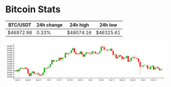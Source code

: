 # Bitcoin Stats

BTC/USDT|24h change|24h high|24h low|
|---|---|---|---|
|$46972.98|0.33%|$48074.16|$46325.61|

<img src="./chart.svg">
